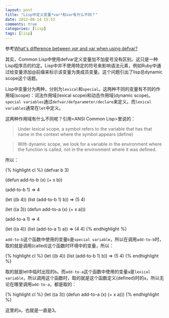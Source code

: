 ```yaml
---
layout: post
title: "Lisp中定义变量*var*和var有什么不同？"
date: 2012-08-14 15:53
comments: true
categories: [lisp]
tags: [lisp]
---
```


参考[What's difference between *var* and var when using defvar?](http://stackoverflow.com/questions/11932876/whats-difference-between-var-and-var-when-using-defvar)

其实，Common Lisp中使用defvar定义变量加不加星号没有区别。这只是一种Lisp程序员的约定。Lisp中并不使用特定的符号来影响语法元素，例如Ruby中通过给变量添加@前缀来标示该变量为类成员变量。这个问题引出了lisp总dynamic scope这个话题。
<!-- more -->
Lisp中变量分为两种，分别为`lexical`和`special`。这两种不同的变量有不同的作用域(scope)：词法作用域(lexical scope)和动态作用域(dynamic scope)。`special variables`通过`defvar/defparameter/declare`来定义。而`lexical variables`通常在`let`中定义。

这两种作用域有什么不同呢？引用\<ANSI Common Lisp\>里说的：

> Under lexical scope, a symbol refers to the variable that has that name in the context where the symbol appears (define)

> With dynamic scope, we look for a variable in the environment where the function is called, not in the environment where it was defined.

所以：

{% highlight cl %}
(defvar b 3)

(defun add-to-b (x)
  (+ x b))

(add-to-b 1)
  => 4

(let ((b 4))
  (list (add-to-b 1) b))
=> (5 4)

(let ((a 3))
  (defun add-to-a (x)
    (+ x a)))

(add-to-a 1)
  => 4

(let ((a 4))
  (list (add-to-a 1) a))
=> (4 4)
{% endhighlight %}

`add-to-b`这个函数中使用的变量`b`是`special variable`，所以在调用`add-to-b`时，取的就是调用(called)这个函数时环境中的变量，所以：

{% highlight cl %}
(let ((b 4))
  (list (add-to-b 1) b))
=> (5 4)
{% endhighlight %}

取的就是let中临时出现的`b`。而`add-to-a`这个函数中使用的变量`a`是`lexical variable`，所以调用这个函数时，取的就是这个函数定义(defined)时的`a`，所以无论在哪里调用`add-to-a`，都是取的：

{% highlight cl %}
(let ((a 3))
  (defun add-to-a (x)
    (+ x a)))
{% endhighlight %}

这里的`a`，也就是一直是3。


